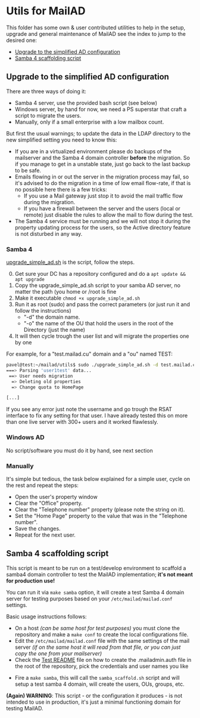 # Utils for MailAD

This folder has some own & user contributed utilities to help in the setup, upgrade and general maintenance of MailAD see the index to jump to the desired one:

* [Upgrade to the simplified AD configuration](README.md#upgrade-to-the-simplified-ad-configuration)
* [Samba 4 scaffolding script](README.md#samba-4-scaffolding-script)

## Upgrade to the simplified AD configuration

There are three ways of doing it:

- Samba 4 server, use the provided bash script (see below)
- Windows server, by hand for now, we need a PS superstar that craft a script to migrate the users.
- Manually, only if a small enterprise with a low mailbox count.

But first the usual warnings; to update the data in the LDAP directory to the new simplified setting you need to know this:

- If you are in a virtualized environment please do backups of the mailserver and the Samba 4 domain controller **before** the migration. So if you manage to get in a unstable state, just go back to the last backup to be safe.
- Emails flowing in or out the server in the migration process may fail, so it's advised to do the migration in a time of low email flow-rate, if that is no possible here there is a few tricks:
    - If you use a Mail gateway just stop it to avoid the mail traffic flow during the migration.
    - If you have a firewall between the server and the users (local or remote) just disable the rules to allow the mail to flow during the test.
- The Samba 4 service must be running and we will not stop it during the property updating process for the users, so the Active directory feature is not disturbed in any way.

### Samba 4

[upgrade_simple_ad.sh](upgrade_simple_ad.sh) is the script, follow the steps.

0. Get sure your DC has a repository configured and do a `apt update && apt upgrade`
0. Copy the upgrade_simple_ad.sh script to your samba AD server, no matter the path (you home or /root is fine
0. Make it executable `chmod +x upgrade_simple_ad.sh`
0. Run it as root (sudo) and pass the correct parameters (or just run it and follow the instructions)
    - "-d" the domain name.
    - "-o" the name of the OU that hold the users in the root of the Directory (just the name)
0. It will then cycle trough the user list and will migrate the properties one by one

For example, for a "test.mailad.cu" domain and a "ou" named TEST:

```sh
pavel@test:~/mailad/utils$ sudo ./upgrade_simple_ad.sh -d test.mailad.cu -o TEST
===> Parsing 'user1test' data...
 ==> User needs migration
  => Deleting old properties
  => Change quota to HomePage

[...]
```

If you see any error just note the username and go trough the RSAT interface to fix any setting for that user. I have already tested this on more than one live server with 300+ users and it worked flawlessly.

### Windows AD

No script/software you must do it by hand, see next section

### Manually

It's simple but tedious, the task below explained for a simple user, cycle on the rest and repeat the steps:

- Open the user's property window
- Clear the "Office" property.
- Clear the "Telephone number" property (please note the string on it).
- Set the "Home Page" property to the value that was in the "Telephone number".
- Save the changes.
- Repeat for the next user.

## Samba 4 scaffolding script

This script is meant to be run on a test/develop environment to scaffold a samba4 domain controller to test the MailAD implementation; **it's not meant for production use!**

You can run it via `make samba` option, it will create a test Samba 4 domain server for testing purposes based on your `/etc/mailad/mailad.conf` settings.

Basic usage instructions follows:
- On a host _(can be same host for test purposes)_ you must clone the repository and make a `make conf` to create the local configurations file.
- Edit the `/etc/mailad/mailad.conf` file with the same settings of the mail server _(if on the same host it will read from that file, or you can just copy the one from your mailserver)_
- Check the [Test README](../test/README.md) file on how to create the .mailadmin.auth file in the root of the repository, pick the credentials and user names you like
* Fire a `make samba`, this will call the `samba_scaffold.sh` script and will setup a test samba 4 domain, will create the users, OUs, groups, etc.

**(Again) WARNING**: This script - or the configuration it produces - is not intended to use in production, it's just a minimal functioning domain for testing MailAD.
